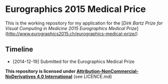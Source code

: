 # Eurographics 2015 Medical Price

This is the working repository for my application for the [*Dirk Bartz Prize for Visual Computing in Medicine 2015  Eurographics Medical Prize*] (http://www.eurographics2015.ch/eurographics-medical-prize/)

## Timeline
- [2014-12-19] Submitted for the Eurographics Medical Prize

**This repository is licensed under [Attribution-NonCommercial-NoDerivatives 4.0 International](https://creativecommons.org/licenses/by-nc-nd/4.0/)** (see LICENCE.md)
